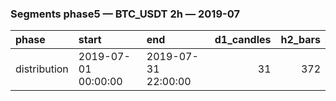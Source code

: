### Segments phase5 — BTC_USDT 2h — 2019-07

| phase        | start               | end                 |   d1_candles |   h2_bars |
|:-------------|:--------------------|:--------------------|-------------:|----------:|
| distribution | 2019-07-01 00:00:00 | 2019-07-31 22:00:00 |           31 |       372 |